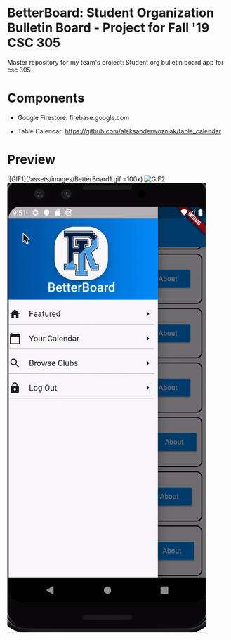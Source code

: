# BetterBoard: Student Organization Bulletin Board - Project for Fall '19 CSC 305
Master repository for my team's project:
Student org bulletin board app for csc 305

# Components

- Google Firestore:
firebase.google.com


- Table Calendar:
https://github.com/aleksanderwozniak/table_calendar


# Preview
![GIF1](/assets/images/BetterBoard1.gif =100x)
![GIF2](/assets/images/BetterBoard2.gif)
![GIF3](/assets/images/BetterBoard3.gif)